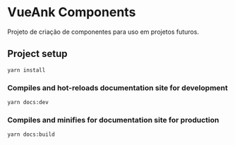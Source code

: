 # VueAnk Components
Projeto de criação de componentes para uso em projetos futuros.

## Project setup

```
yarn install
```

### Compiles and hot-reloads documentation site for development

```
yarn docs:dev
```

### Compiles and minifies for documentation site for production

```
yarn docs:build
```
